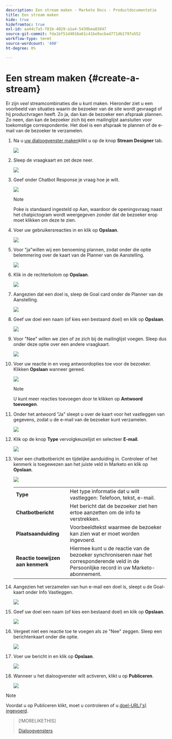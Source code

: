 ```yaml
---
description: Een stream maken - Marketo Docs - Productdocumentatie
title: Een stream maken
hide: true
hidefromtoc: true
exl-id: aa44c7a5-f81b-4029-a1a4-5439bea83847
source-git-commit: fda1bf51d4016a61c41be9acba4771db1797a552
workflow-type: tm+mt
source-wordcount: '400'
ht-degree: 0%

---
```


# Een stream maken {#create-a-stream}

Er zijn _veel_ streamcombinaties die u kunt maken. Hieronder ziet u een voorbeeld van situaties waarin de bezoeker van de site wordt gevraagd of hij productvragen heeft. Zo ja, dan kan de bezoeker een afspraak plannen. Zo neen, dan kan de bezoeker zich bij een mailinglijst aansluiten voor toekomstige correspondentie. Het doel is een afspraak te plannen of de e-mail van de bezoeker te verzamelen.

1. Na u [uw dialoogvenster maken](/help/marketo/product-docs/demand-generation/dynamic-chat/dialogues.md#create-a-new-dialogue)klikt u op de knop **Stream Designer** tab.

   ![](assets/create-a-stream-1.png)

1. Sleep de vraagkaart en zet deze neer.

   ![](assets/create-a-stream-2.png)

1. Geef onder Chatbot Response je vraag hoe je wilt.

   ![](assets/create-a-stream-3.png)

   >[!NOTE]
   >
   >Poke is standaard ingesteld op Aan, waardoor de openingsvraag naast het chatpictogram wordt weergegeven zonder dat de bezoeker erop moet klikken om deze te zien.

1. Voer uw gebruikersreacties in en klik op **Opslaan**.

   ![](assets/create-a-stream-4.png)

1. Voor &quot;ja&quot;willen wij een benoeming plannen, zodat onder die optie belemmering over de kaart van de Planner van de Aanstelling.

   ![](assets/create-a-stream-5.png)

1. Klik in de rechterkolom op **Opslaan**.

   ![](assets/create-a-stream-6.png)

1. Aangezien dat een doel is, sleep de Goal card onder de Planner van de Aanstelling.

   ![](assets/create-a-stream-7.png)

1. Geef uw doel een naam (of kies een bestaand doel) en klik op **Opslaan**.

   ![](assets/create-a-stream-8.png)

1. Voor &quot;Nee&quot; willen we zien of ze zich bij de mailinglijst voegen. Sleep dus onder deze optie over een andere vraagkaart.

   ![](assets/create-a-stream-9.png)

1. Voer uw reactie in en voeg antwoordopties toe voor de bezoeker. Klikken **Opslaan** wanneer gereed.

   ![](assets/create-a-stream-10.png)

   >[!NOTE]
   >
   >U kunt meer reacties toevoegen door te klikken op **Antwoord toevoegen**.

1. Onder het antwoord &quot;Ja&quot; sleept u over de kaart voor het vastleggen van gegevens, zodat u de e-mail van de bezoeker kunt verzamelen.

   ![](assets/create-a-stream-11.png)

1. Klik op de knop **Type** vervolgkeuzelijst en selecteer **E-mail**.

   ![](assets/create-a-stream-12.png)

1. Voer een chatbotbericht en tijdelijke aanduiding in. Controleer of het kenmerk is toegewezen aan het juiste veld in Marketo en klik op **Opslaan**.

   ![](assets/create-a-stream-13.png)

   <table>
    <tr>
     <td><strong>Type</strong></td>
     <td>Het type informatie dat u wilt vastleggen: Telefoon, tekst, e-mail.</td>
    </tr>
    <tr>
     <td><strong>Chatbotbericht</strong></td>
     <td>Het bericht dat de bezoeker ziet hen ertoe aanzetten om de info te verstrekken.</td>
    </tr>
    <tr>
     <td><strong>Plaatsaanduiding</strong></td>
     <td>Voorbeeldtekst waarmee de bezoeker kan zien wat er moet worden ingevoerd.</td>
    </tr>
    <tr>
     <td><strong>Reactie toewijzen aan kenmerk</strong></td>
     <td>Hiermee kunt u de reactie van de bezoeker synchroniseren naar het corresponderende veld in de Persoonlijke record in uw Marketo-abonnement.</td>
    </tr>
   </table>

1. Aangezien het verzamelen van hun e-mail een doel is, sleept u de Goal-kaart onder Info Vastleggen.

   ![](assets/create-a-stream-14.png)

1. Geef uw doel een naam (of kies een bestaand doel) en klik op **Opslaan**.

   ![](assets/create-a-stream-15.png)

1. Vergeet niet een reactie toe te voegen als ze &quot;Nee&quot; zeggen. Sleep een berichtenkaart onder die optie.

   ![](assets/create-a-stream-16.png)

1. Voer uw bericht in en klik op **Opslaan**.

   ![](assets/create-a-stream-17.png)

1. Wanneer u het dialoogvenster wilt activeren, klikt u op **Publiceren**.

   ![](assets/create-a-stream-18.png)

>[!NOTE]
>
>Voordat u op Publiceren klikt, moet u controleren of u [doel-URL(&#39;s) ingevoerd](/help/marketo/product-docs/demand-generation/dynamic-chat/dialogues.md#target).

>[!MORELIKETHIS]
>
>[Dialoogvensters](/help/marketo/product-docs/demand-generation/dynamic-chat/dialogues.md)
